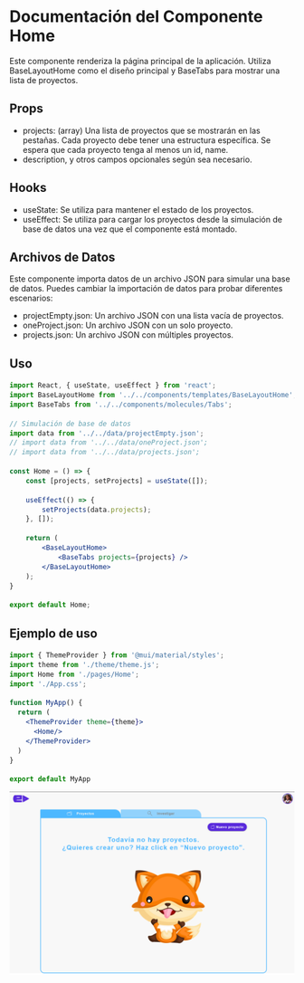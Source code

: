 # Documentación del Componente Home

Este componente renderiza la página principal de la aplicación. Utiliza BaseLayoutHome como el diseño principal y BaseTabs para mostrar una lista de proyectos.

## Props

- projects: (array) Una lista de proyectos que se mostrarán en las pestañas. Cada proyecto debe tener una estructura específica. Se espera que cada proyecto tenga al menos un id, name.
- description, y otros campos opcionales según sea necesario.

## Hooks

- useState: Se utiliza para mantener el estado de los proyectos.
- useEffect: Se utiliza para cargar los proyectos desde la simulación de base de datos una vez que el componente está montado.

## Archivos de Datos

Este componente importa datos de un archivo JSON para simular una base de datos. Puedes cambiar la importación de datos para probar diferentes escenarios:

- projectEmpty.json: Un archivo JSON con una lista vacía de proyectos.
- oneProject.json: Un archivo JSON con un solo proyecto.
- projects.json: Un archivo JSON con múltiples proyectos.

## Uso

```jsx
import React, { useState, useEffect } from 'react';
import BaseLayoutHome from '../../components/templates/BaseLayoutHome';
import BaseTabs from '../../components/molecules/Tabs';

// Simulación de base de datos
import data from '../../data/projectEmpty.json';
// import data from '../../data/oneProject.json';
// import data from '../../data/projects.json';

const Home = () => {
    const [projects, setProjects] = useState([]);

    useEffect(() => {
        setProjects(data.projects);
    }, []);

    return (
        <BaseLayoutHome>
            <BaseTabs projects={projects} />
        </BaseLayoutHome>
    );
}

export default Home;
```

## Ejemplo de uso

```jsx
import { ThemeProvider } from '@mui/material/styles';
import theme from './theme/theme.js';
import Home from './pages/Home';
import './App.css';

function MyApp() {
  return (
    <ThemeProvider theme={theme}>
      <Home/>
    </ThemeProvider>
  )
}

export default MyApp

```

![AvailableHome](../../assets/images/doc/AvailableHome.png)